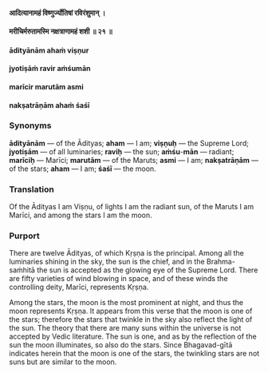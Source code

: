 #### आदित्यानामहं विष्णुर्ज्योतिषां रविरंशुमान् ।
#### मरीचिर्मरुतामस्मि नक्षत्राणामहं शशी ॥ २१ ॥

#### ādityānām ahaṁ viṣṇur
#### jyotiṣāṁ ravir aṁśumān
#### marīcir marutām asmi
#### nakṣatrāṇām ahaṁ śaśī

### Synonyms

**ādityānām** — of the Ādityas; **aham** — I am; **viṣṇuḥ** — the Supreme Lord; **jyotiṣām** — of all luminaries; **raviḥ** — the sun; **aṁśu**-**mān** — radiant; **marīciḥ** — Marīci; **marutām** — of the Maruts; **asmi** — I am; **nakṣatrāṇām** — of the stars; **aham** — I am; **śaśī** — the moon.

### Translation

Of the Ādityas I am Viṣṇu, of lights I am the radiant sun, of the Maruts I am Marīci, and among the stars I am the moon.

### Purport

There are twelve Ādityas, of which Kṛṣṇa is the principal. Among all the luminaries shining in the sky, the sun is the chief, and in the Brahma-saṁhitā the sun is accepted as the glowing eye of the Supreme Lord. There are fifty varieties of wind blowing in space, and of these winds the controlling deity, Marīci, represents Kṛṣṇa.

Among the stars, the moon is the most prominent at night, and thus the moon represents Kṛṣṇa. It appears from this verse that the moon is one of the stars; therefore the stars that twinkle in the sky also reflect the light of the sun. The theory that there are many suns within the universe is not accepted by Vedic literature. The sun is one, and as by the reflection of the sun the moon illuminates, so also do the stars. Since Bhagavad-gītā indicates herein that the moon is one of the stars, the twinkling stars are not suns but are similar to the moon.